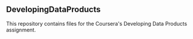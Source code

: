 ## DevelopingDataProducts

This repository contains files for the Coursera's Developing Data Products assignment.
